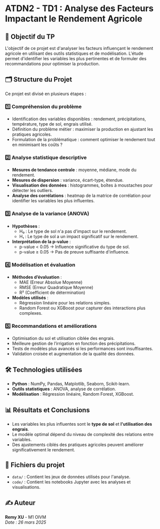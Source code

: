 # ATDN2 - TD1 : Analyse des Facteurs Impactant le Rendement Agricole

## 📌 Objectif du TP
L'objectif de ce projet est d'analyser les facteurs influençant le rendement agricole en utilisant des outils statistiques et de modélisation. L'étude permet d'identifier les variables les plus pertinentes et de formuler des recommandations pour optimiser la production.

## 🗂️ Structure du Projet
Ce projet est divisé en plusieurs étapes :

### 1️⃣ Compréhension du problème
- Identification des variables disponibles : rendement, précipitations, température, type de sol, engrais utilisé.
- Définition du problème métier : maximiser la production en ajustant les pratiques agricoles.
- Formulation de la problématique : comment optimiser le rendement tout en minimisant les coûts ?

### 2️⃣ Analyse statistique descriptive
- **Mesures de tendance centrale** : moyenne, médiane, mode du rendement.
- **Mesures de dispersion** : variance, écart-type, étendue.
- **Visualisation des données** : histogrammes, boîtes à moustaches pour détecter les outliers.
- **Analyse des corrélations** : heatmap de la matrice de corrélation pour identifier les variables les plus influentes.

### 3️⃣ Analyse de la variance (ANOVA)
- **Hypothèses** :
  - H₀ : Le type de sol n'a pas d'impact sur le rendement.
  - H₁ : Le type de sol a un impact significatif sur le rendement.
- **Interprétation de la p-value** :
  - p-value < 0.05 → Influence significative du type de sol.
  - p-value ≥ 0.05 → Pas de preuve suffisante d'influence.

### 4️⃣ Modélisation et évaluation
- **Méthodes d’évaluation** :
  - MAE (Erreur Absolue Moyenne)
  - RMSE (Erreur Quadratique Moyenne)
  - R² (Coefficient de détermination)
- **Modèles utilisés** :
  - Régression linéaire pour les relations simples.
  - Random Forest ou XGBoost pour capturer des interactions plus complexes.

### 5️⃣ Recommandations et améliorations
- Optimisation du sol et utilisation ciblée des engrais.
- Meilleure gestion de l’irrigation en fonction des précipitations.
- Tests de modèles plus avancés si les performances sont insuffisantes.
- Validation croisée et augmentation de la qualité des données.

## 🛠️ Technologies utilisées
- **Python** : NumPy, Pandas, Matplotlib, Seaborn, Scikit-learn.
- **Outils statistiques** : ANOVA, analyse de corrélation.
- **Modélisation** : Régression linéaire, Random Forest, XGBoost.

## 📊 Résultats et Conclusions
- Les variables les plus influentes sont le **type de sol** et **l'utilisation des engrais**.
- Le modèle optimal dépend du niveau de complexité des relations entre variables.
- Des ajustements ciblés des pratiques agricoles peuvent améliorer significativement le rendement.

## 📎 Fichiers du projet
- `data/` : Contient les jeux de données utilisés pour l'analyse.
- `code/` : Contient les notebooks Jupyter avec les analyses et visualisations.

## ✍️ Auteur
**Remy XU** - M1 OIVM  
*Date : 26 mars 2025*
